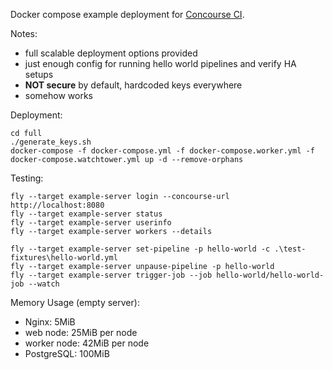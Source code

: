 Docker compose example deployment for [Concourse CI](https://concourse-ci.org/).

Notes:
- full scalable deployment options provided
- just enough config for running hello world pipelines and verify HA setups
- **NOT secure** by default, hardcoded keys everywhere
- somehow works

Deployment:

```
cd full
./generate_keys.sh
docker-compose -f docker-compose.yml -f docker-compose.worker.yml -f docker-compose.watchtower.yml up -d --remove-orphans
```

Testing:

```
fly --target example-server login --concourse-url http://localhost:8080
fly --target example-server status
fly --target example-server userinfo
fly --target example-server workers --details

fly --target example-server set-pipeline -p hello-world -c .\test-fixtures\hello-world.yml
fly --target example-server unpause-pipeline -p hello-world
fly --target example-server trigger-job --job hello-world/hello-world-job --watch
```

Memory Usage (empty server):
- Nginx: 5MiB
- web node: 25MiB per node
- worker node: 42MiB per node
- PostgreSQL: 100MiB
